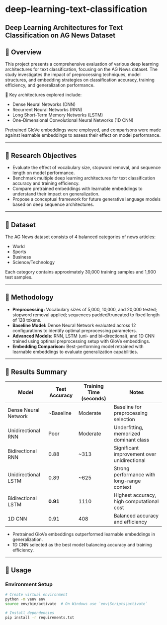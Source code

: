 # deep-learning-text-classification
## Deep Learning Architectures for Text Classification on AG News Dataset

## 📌 Overview

This project presents a comprehensive evaluation of various deep learning architectures for text classification, focusing on the AG News dataset. The study investigates the impact of preprocessing techniques, model structures, and embedding strategies on classification accuracy, training efficiency, and generalization performance.

📌 Key architectures explored include:

- Dense Neural Networks (DNN)
- Recurrent Neural Networks (RNN)
- Long Short-Term Memory Networks (LSTM)
- One-Dimensional Convolutional Neural Networks (1D CNN)

Pretrained GloVe embeddings were employed, and comparisons were made against learnable embeddings to assess their effect on model performance.

---

## 📌 Research Objectives

- Evaluate the effect of vocabulary size, stopword removal, and sequence length on model performance.
- Benchmark multiple deep learning architectures for text classification accuracy and training efficiency.
- Compare pretrained embeddings with learnable embeddings to understand their impact on generalization.
- Propose a conceptual framework for future generative language models based on deep sequence architectures.

---

## 📌 Dataset

The AG News dataset consists of 4 balanced categories of news articles:  
- World  
- Sports  
- Business  
- Science/Technology  

Each category contains approximately 30,000 training samples and 1,900 test samples.

---

## 📌 Methodology

- **Preprocessing:** Vocabulary sizes of 5,000, 10,000, and 20,000 tested; stopword removal applied; sequences padded/truncated to fixed length of 128 tokens.
- **Baseline Model:** Dense Neural Network evaluated across 12 configurations to identify optimal preprocessing parameters.
- **Advanced Models:** RNN, LSTM (uni- and bi-directional), and 1D CNN trained using optimal preprocessing setup with GloVe embeddings.
- **Embedding Comparison:** Best-performing model retrained with learnable embeddings to evaluate generalization capabilities.

---

## 📌 Results Summary

| Model                  | Test Accuracy | Training Time (seconds) | Notes                                      |
|------------------------|---------------|------------------------|--------------------------------------------|
| Dense Neural Network    | ~Baseline     | Moderate               | Baseline for preprocessing selection       |
| Unidirectional RNN     | Poor          | Moderate               | Underfitting, memorized dominant class     |
| Bidirectional RNN      | 0.88          | ~313                   | Significant improvement over unidirectional|
| Unidirectional LSTM    | 0.89          | ~625                   | Strong performance with long-range context |
| Bidirectional LSTM     | **0.91**      | 1110                   | Highest accuracy, high computational cost  |
| 1D CNN                 | 0.91          | 408                    | Balanced accuracy and efficiency            |

- Pretrained GloVe embeddings outperformed learnable embeddings in generalization.
- 1D CNN selected as the best model balancing accuracy and training efficiency.

---

## 📌 Usage

### Environment Setup

```bash
# Create virtual environment
python -m venv env
source env/bin/activate  # On Windows use `env\Scripts\activate`

# Install dependencies
pip install -r requirements.txt
